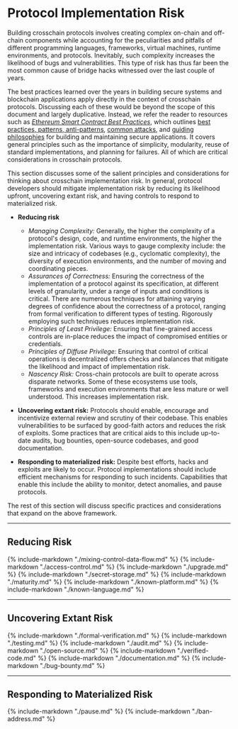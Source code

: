 # Protocol Implementation Risk

Building crosschain protocols involves creating complex on-chain and off-chain components while accounting for the peculiarities and pitfalls of different programming languages, frameworks, virtual machines, runtime environments, and protocols. Inevitably, such complexity increases the likelihood of bugs and vulnerabilities. This type of risk has thus far been the most common cause of bridge hacks witnessed over the last couple of years. 

The best practices learned over the years in building secure systems and blockchain applications apply directly in the context of crosschain protocols. Discussing each of these would be beyond the scope of this document and largely duplicative. Instead, we refer the reader to resources such as [*Ethereum Smart Contract Best Practices*](https://consensys.github.io/smart-contract-best-practices/), which outlines [best practices, patterns, anti-patterns](https://consensys.github.io/smart-contract-best-practices/development-recommendations/), [common attacks](https://consensys.github.io/smart-contract-best-practices/attacks/), and [guiding philosophies](https://consensys.github.io/smart-contract-best-practices/general-philosophy/) for building and maintaining secure applications. It covers general principles such as the importance of simplicity, modularity, reuse of standard implementations, and planning for failures. All of which are critical considerations in crosschain protocols.

 This section discusses some of the salient principles and considerations for thinking about crosschain implementation risk. In general, protocol developers should mitigate implementation risk by reducing its likelihood upfront, uncovering extant risk, and having controls to respond to materialized risk. 

- **Reducing risk**
    - *Managing Complexity:* Generally, the higher the complexity of a protocol's design, code, and runtime environments, the higher the implementation risk. Various ways to gauge complexity include: the size and intricacy of codebases (e.g., cyclomatic complexity), the diversity of execution environments, and the number of moving and coordinating pieces. 
    - *Assurances of Correctness:* Ensuring the correctness of the implementation of a protocol against its specification, at different levels of granularity, under a range of inputs and conditions is critical. There are numerous techniques for attaining varying degrees of confidence about the correctness of a protocol, ranging from formal verification to different types of testing. Rigorously employing such techniques reduces implementation risk. 
    - *Principles of Least Privilege:* Ensuring that fine-grained access controls are in-place reduces the impact of compromised entities or credentials.
    - *Principles of Diffuse Privilege:* Ensuring that control of critical operations is decentralized offers checks and balances that mitigate the likelihood and impact of implementation risk.
    - *Nascency Risk:* Cross-chain protocols are built to operate across disparate networks. Some of these ecosystems use tools, frameworks and execution environments that are less mature or well understood. This increases implementation risk.

- **Uncovering extant risk:** Protocols should enable, encourage and incentivize external review and scrutiny of their codebase. This enables vulnerabilities to be surfaced by good-faith actors and reduces the risk of exploits. Some practices that are critical aids to this include up-to-date audits, bug bounties, open-source codebases, and good documentation. 

- **Responding to materialized risk:** Despite best efforts, hacks and exploits are likely to occur. Protocol implementations should include efficient mechanisms for responding to such incidents. Capabilities that enable this include the ability to monitor, detect anomalies, and pause protocols.

The rest of this section will discuss specific practices and considerations that expand on the above framework.

***
## Reducing Risk

{% include-markdown "./mixing-control-data-flow.md" %}
{% include-markdown "./access-control.md" %}
{% include-markdown "./upgrade.md" %}
{% include-markdown "./secret-storage.md" %}
{% include-markdown "./maturity.md" %}
{% include-markdown "./known-platform.md" %}
{% include-markdown "./known-language.md" %}

***
## Uncovering Extant Risk
{% include-markdown "./formal-verification.md" %}
{% include-markdown "./testing.md" %}
{% include-markdown "./audit.md" %}
{% include-markdown "./open-source.md" %}
{% include-markdown "./verified-code.md" %}
{% include-markdown "./documentation.md" %}
{% include-markdown "./bug-bounty.md" %}

***
## Responding to Materialized Risk
{% include-markdown "./pause.md" %}
{% include-markdown "./ban-address.md" %}



